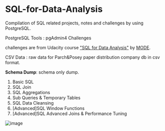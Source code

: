 # SQL-for-Data-Analysis

Compilation of SQL related projects, notes and challenges by using PostgreSQL.

PostgreSQL Tools : pgAdmin4
Challenges

challenges are from Udacity course ["SQL for Data Analysis"](https://www.udacity.com/course/sql-for-data-analysis--ud198) by [MODE](https://mode.com/).

CSV Data : raw data for Parch&Posey paper distribution company db in csv format.

**Schema Dump**: schema only dump.

1. Basic SQL
2. SQL Join
3. SQL Aggregations
4. Sub Queries & Temporary Tables
5. SQL Data Cleansing
6. [Advanced]SQL Window Functions
7. [Advanced]SQL Advanced Joins & Performance Tuning
    
![image](https://user-images.githubusercontent.com/118935216/203638521-7340c605-fa89-475b-9b69-f8fd3cb71004.png)

